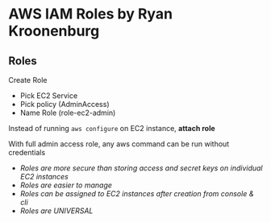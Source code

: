 # AWS IAM Roles by Ryan Kroonenburg

## Roles

Create Role
* Pick EC2 Service
* Pick policy (AdminAccess)
* Name Role (role-ec2-admin)

Instead of running `aws configure` on EC2 instance, **attach role**

With full admin access role, any aws command can be run without credentials

* *Roles are more secure than storing access and secret keys on individual EC2 instances*
* *Roles are easier to manage*
* *Roles can be assigned to EC2 instances after creation from console & cli*
* *Roles are UNIVERSAL*
